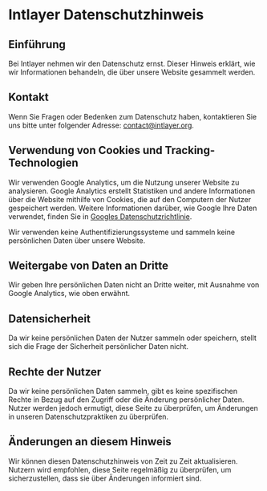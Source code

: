 # Intlayer Datenschutzhinweis

## Einführung

Bei Intlayer nehmen wir den Datenschutz ernst. Dieser Hinweis erklärt, wie wir Informationen behandeln, die über unsere Website gesammelt werden.

## Kontakt

Wenn Sie Fragen oder Bedenken zum Datenschutz haben, kontaktieren Sie uns bitte unter folgender Adresse: [contact@intlayer.org](mailto:contact@intlayer.org).

## Verwendung von Cookies und Tracking-Technologien

Wir verwenden Google Analytics, um die Nutzung unserer Website zu analysieren. Google Analytics erstellt Statistiken und andere Informationen über die Website mithilfe von Cookies, die auf den Computern der Nutzer gespeichert werden. Weitere Informationen darüber, wie Google Ihre Daten verwendet, finden Sie in [Googles Datenschutzrichtlinie](https://policies.google.com/privacy).

Wir verwenden keine Authentifizierungssysteme und sammeln keine persönlichen Daten über unsere Website.

## Weitergabe von Daten an Dritte

Wir geben Ihre persönlichen Daten nicht an Dritte weiter, mit Ausnahme von Google Analytics, wie oben erwähnt.

## Datensicherheit

Da wir keine persönlichen Daten der Nutzer sammeln oder speichern, stellt sich die Frage der Sicherheit persönlicher Daten nicht.

## Rechte der Nutzer

Da wir keine persönlichen Daten sammeln, gibt es keine spezifischen Rechte in Bezug auf den Zugriff oder die Änderung persönlicher Daten. Nutzer werden jedoch ermutigt, diese Seite zu überprüfen, um Änderungen in unseren Datenschutzpraktiken zu überprüfen.

## Änderungen an diesem Hinweis

Wir können diesen Datenschutzhinweis von Zeit zu Zeit aktualisieren. Nutzern wird empfohlen, diese Seite regelmäßig zu überprüfen, um sicherzustellen, dass sie über Änderungen informiert sind.
